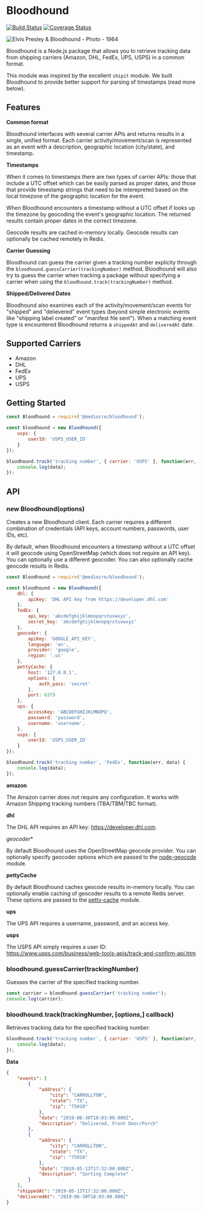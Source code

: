 # Bloodhound

[![Build Status](https://github.com/mediocre/bloodhound/actions/workflows/test.yml/badge.svg?branch=main)](https://github.com/mediocre/bloodhound/actions?query=workflow%3Abuild+branch%3Amain)
[![Coverage Status](https://coveralls.io/repos/github/mediocre/bloodhound/badge.svg)](https://coveralls.io/github/mediocre/bloodhound)

![Elvis Presley & Bloodhound - Photo - 1964](https://res.cloudinary.com/mediocre/image/upload/v1562632498/rpkudq0xpyysdty9nkzk.jpg)

Bloodhound is a Node.js package that allows you to retrieve tracking data from shipping carriers (Amazon, DHL, FedEx, UPS, USPS) in a common format.

This module was inspired by the excellent `shipit` module. We built Bloodhound to provide better support for parsing of timestamps (read more below).

## Features

**Common format**

Bloodhound interfaces with several carrier APIs and returns results in a single, unified format.
Each carrier activity/movement/scan is represented as an event with a description, geographic location (city/state), and timestamp.

**Timestamps**

When it comes to timestamps there are two types of carrier APIs: those that include a UTC offset which can be easily parsed as proper dates, and those that provide timestamp strings that need to be interepreted based on the local timezone of the geographic location for the event.

When Bloodhound encounters a timestamp without a UTC offset if looks up the timezone by geocoding the event's geographic location. The returned results contain proper dates in the correct timezone.

Geocode results are cached in-memory locally. Geocode results can optionally be cached remotely in Redis.

**Carrier Guessing**

Bloodhound can guess the carrier given a tracking number explicity through the `bloodhound.guessCarrier(trackingNumber)` method. Bloodhound will also try to guess the carrier when tracking a package without specifying a carrier when using the `bloodhound.track(trackingNumber)` method.

**Shipped/Delivered Dates**

Bloodhound also examines each of the activity/movement/scan events for "shipped" and "delievered" event types (beyond simple electronic events like "shipping label created" or "manifest file sent"). When a matching event type is encountered Bloodhound returns a `shippedAt` and `deliveredAt` date.

## Supported Carriers
- Amazon
- DHL
- FedEx
- UPS
- USPS

## Getting Started

```javascript
const Bloodhound = require('@mediocre/bloodhound');

const bloodhound = new Bloodhound({
    usps: {
        userId: 'USPS_USER_ID'
    }
});

bloodhound.track('tracking number', { carrier: 'USPS' }, function(err, data) {
    console.log(data);
});
```

## API

### new Bloodhound(options)

Creates a new Bloodhound client. Each carrier requires a different combination of credentials (API keys, account numbers, passwords, user IDs, etc).

By default, when Bloodhound encounters a timestamp without a UTC offset it will geocode using OpenStreetMap (which does not require an API key). You can optionally use a different geocoder. You can also optionally cache geocode results in Redis.

```javascript
const Bloodhound = require('@mediocre/bloodhound');

const bloodhound = new Bloodhound({
    dhl: {
        apiKey: 'DHL API key from https://developer.dhl.com'
    },
    fedEx: {
        api_key: 'abcdefghijklmnopqrstuvwxyz',
        secret_key: 'abcdefghijklmnopqrstuvwxyz'
    },
    geocoder: {
        apiKey: 'GOOGLE_API_KEY',
        language: 'en',
        provider: 'google',
        region: '.us'
    },
    pettyCache: {
        host: '127.0.0.1',
        options: {
            auth_pass: 'secret'
        },
        port: 6379
    },
    ups: {
        accessKey: 'ABCDEFGHIJKLMNOPQ',
        password: 'password',
        username: 'username',
    },
    usps: {
        userId: 'USPS_USER_ID'
    }
});

bloodhound.track('tracking number', 'FedEx', function(err, data) {
    console.log(data);
});
```

**amazon**

The Amazon carrier does not require any configuration. It works with Amazon Shipping tracking numbers (TBA/TBM/TBC format).

**dhl**

The DHL API requires an API key: https://developer.dhl.com.

*geocoder**

By default Bloodhound uses the OpenStreetMap geocode provider. You can optionally specify geocoder options which are passed to the [node-geocode](https://www.npmjs.com/package/node-geocoder) module.

**pettyCache**

By default Bloodhound caches geocode results in-memory locally. You can optionally enable caching of geocoder results to a remote Redis server. These options are passed to the [petty-cache](https://www.npmjs.com/package/petty-cache) module.

**ups**

The UPS API requires a username, password, and an access key.

**usps**

The USPS API simply requires a user ID: https://www.usps.com/business/web-tools-apis/track-and-confirm-api.htm

### bloodhound.guessCarrier(trackingNumber)

Guesses the carrier of the specified tracking number.

```javascript
const carrier = bloodhound.guessCarrier('tracking number');
console.log(carrier);

```

### bloodhound.track(trackingNumber, [options,] callback)

Retrieves tracking data for the specified tracking number.

```javascript
bloodhound.track('tracking number', { carrier: 'USPS' }, function(err, data) {
    console.log(data);
});
```

**Data**
```json
{
    "events": [
        {
            "address": {
                "city": "CARROLLTON",
                "state": "TX",
                "zip": "75010"
            },
            "date": "2019-06-30T18:03:00.000Z",
            "description": "Delivered, Front Door/Porch"
        },
        {
            "address": {
                "city": "CARROLLTON",
                "state": "TX",
                "zip": "75010"
            },
            "date": "2019-05-13T17:32:00.000Z",
            "description": "Sorting Complete"
        }
    ],
    "shippedAt": "2019-05-13T17:32:00.000Z",
    "deliveredAt": "2019-06-30T18:03:00.000Z"
}
```